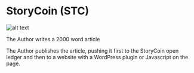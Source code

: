 # StoryCoin (STC)
 
![alt text](https://user-images.githubusercontent.com/495102/40736225-595f4d62-6435-11e8-8447-f43be2f32847.png "Title") 

The Author writes a 2000 word article

The Author publishes the article, pushing it first to the StoryCoin open ledger and then to a website with a WordPress plugin or Javascript on the page.
